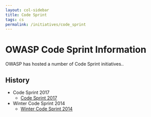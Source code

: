 ```yaml
---
layout: col-sidebar
title: Code Sprint
tags: cs
permalink: /initiatives/code_sprint
---
```


# OWASP Code Sprint Information

OWASP has hosted a number of Code Sprint initiatives..

## History

- Code Sprint 2017
  - [Code Sprint 2017](code_sprint/cs2017)
- Winter Code Sprint 2014
  - [Winter Code Sprint 2014](code_sprint/wcs2014)
